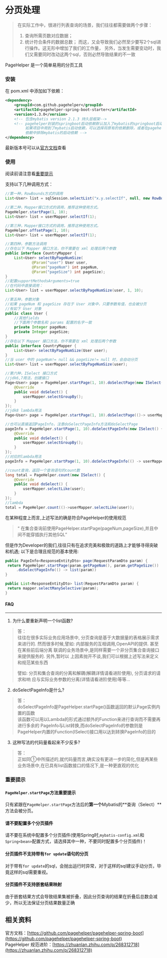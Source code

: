 # 分页处理

> 在实际工作中，很进行列表查询的场景，我们往往都需要做两个步骤：  
> 1. 查询所需页数对应数据；  
> 2. 统计符合条件的数据总数；
> 而这，又会导致我们必然至少要写2个sql进行操作。这无形中增加了我们的工作量，
> 另外，当发生需要变动时，我们又需要同时改动这两个sql，否则必然导致结果的不一致

PageHelper 是一个简单易用的分页工具

### 安装

在 pom.xml 中添加如下依赖：
```xml
<dependency>
    <groupId>com.github.pagehelper</groupId>
    <artifactId>pagehelper-spring-boot-starter</artifactId>
    <version>1.3.0</version>
	<!-- 包含mybatis version 2.1.3 持久层框架-->
	<!-- pagehelper封装的springboot启动依赖默认加入了mybatis的springboot启动依赖，
		 如果项目中用到了mybatis启动依赖，可以选择将原有的依赖删除，或者在pagehelper
		 依赖中排除mybatis的启动依赖 -->
</dependency>
```

最新版本号可以从[官方文档](#office ':target=_self')查看

### 使用

阅读前请注意看[重要提示](#重要提示)

支持以下几种调用方式：
```java
//第一种，RowBounds方式的调用
List<User> list = sqlSession.selectList("x.y.selectIf", null, new RowBounds(0, 10));

//第二种，Mapper接口方式的调用，推荐这种使用方式。
PageHelper.startPage(1, 10);
List<User> list = userMapper.selectIf(1);

//第三种，Mapper接口方式的调用，推荐这种使用方式。
PageHelper.offsetPage(1, 10);
List<User> list = userMapper.selectIf(1);

//第四种，参数方法调用
//存在以下 Mapper 接口方法，你不需要在 xml 处理后两个参数
public interface CountryMapper {
    List<User> selectByPageNumSize(
            @Param("user") User user,
            @Param("pageNum") int pageNum, 
            @Param("pageSize") int pageSize);
}
//配置supportMethodsArguments=true
//在代码中直接调用：
List<User> list = userMapper.selectByPageNumSize(user, 1, 10);

//第五种，参数对象
//如果 pageNum 和 pageSize 存在于 User 对象中，只要参数有值，也会被分页
//有如下 User 对象
public class User {
    //其他fields
    //下面两个参数名和 params 配置的名字一致
    private Integer pageNum;
    private Integer pageSize;
}
//存在以下 Mapper 接口方法，你不需要在 xml 处理后两个参数
public interface CountryMapper {
    List<User> selectByPageNumSize(User user);
}
//当 user 中的 pageNum!= null && pageSize!= null 时，会自动分页
List<User> list = userMapper.selectByPageNumSize(user);

//第六种，ISelect 接口方式
//jdk6,7用法，创建接口
Page<User> page = PageHelper.startPage(1, 10).doSelectPage(new ISelect() {
    @Override
    public void doSelect() {
        userMapper.selectGroupBy();
    }
});
//jdk8 lambda用法
Page<User> page = PageHelper.startPage(1, 10).doSelectPage(()-> userMapper.selectGroupBy());

//也可以直接返回PageInfo，注意doSelectPageInfo方法和doSelectPage
pageInfo = PageHelper.startPage(1, 10).doSelectPageInfo(new ISelect() {
    @Override
    public void doSelect() {
        userMapper.selectGroupBy();
    }
});
//对应的lambda用法
pageInfo = PageHelper.startPage(1, 10).doSelectPageInfo(() -> userMapper.selectGroupBy());

//count查询，返回一个查询语句的count数
long total = PageHelper.count(new ISelect() {
    @Override
    public void doSelect() {
        userMapper.selectLike(user);
    }
});
//lambda
total = PageHelper.count(()->userMapper.selectLike(user));
```

在某种程度上而言,上述写法的确是符合PageHelper的使用规范 

> “ 在集合查询前使用PageHelper.startPage(pageNum,pageSize),并且中间不能穿插执行其他SQL”  

但是作为Developer的我们,往往只有在追求完美和极致的道路上才能够寻得突破和机遇; 以下是合理且规范的基本使用:

```java
public PageInfo<ResponseEntityDto> page(RequestParamDto param) {
 return PageHelper.startPage(param.getPageNum(), param.getPageSize())
     .doSelectPageInfo(() -> list(param))
} 

public List<ResponseEntityDto> list(RequestParamDto param) {
 return mapper.selectManySelective(param);
}
```

#### FAQ
---
1. 为什么要重新声明一个list函数?  

> 答：  
> 往往在很多实际业务应用场景中, 分页查询是基于大数据量的表格展示需求来进行的.
> 然而很多时候,譬如: 内部服务的互相调用,OpenAPI的提供. 甚至在某些前后端分离
> 联调的业务场景中,是同样需要一个非分页集合查询接口来提供服务的. 另外,暂时以
> 上因素抛开不谈,我们可以根据上述写法来定义和规范某些东西  
> 
> 譬如: 分页和集合查询的分离和解耦(解耦详情请看进阶使用), 分页请求的请求和响
> 应与实际业务参数的分离(详情请看进阶使用)等等…

2. doSelectPageInfo是什么?  

> 答：  
> doSelectPageInfo是PageHelper.startPage()函数返回的默认Page实例内置的函数  
> 该函数可以用以Lambda的形式通过额外的Function来进行查询而不需要再进行多余的
> PageInfo与List转换,而doSelectPageInfo的参数则是PageHelper内置的Function(ISelect)接口用以达到转换PageInfo的目的

3. 这种写法的代码量看起来不少反多?

> 答：  
> 正如同①中所描述的,就代码量而言,确实没有更进一步的简化,但是再某些业务场景中,在已具有list函数接口的情况下,是一种更直观的优化

### 重要提示

#### `PageHelper.startPage`方法重要提示

只有紧跟在`PageHelper.startPage`方法后的**第一个**Mybatis的**查询（Select）**方法会被分页。

#### 请不要配置多个分页插件
请不要在系统中配置多个分页插件(使用Spring时,`mybatis-config.xml`和`Spring<bean>`配置方式，请选择其中一种，不要同时配置多个分页插件)！

#### 分页插件不支持带有`for update`语句的分页
对于带有`for update`的sql，会抛出运行时异常，对于这样的sql建议手动分页，毕竟这样的sql需要重视。

#### 分页插件不支持嵌套结果映射
由于嵌套结果方式会导致结果集被折叠，因此分页查询的结果在折叠后总数会减少，所以无法保证分页结果数量正确

## 相关资料
<span id="office">官方文档</span>：[https://github.com/pagehelper/pagehelper-spring-boot](https://github.com/pagehelper/pagehelper-spring-boot)  
PageHelper 规范进阶：[https://zhuanlan.zhihu.com/p/268312718](https://zhuanlan.zhihu.com/p/268312718)